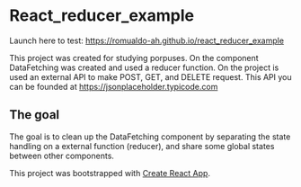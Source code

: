 # React_reducer_example

Launch here to test:
<a href="https://romualdo-ah.github.io/react_reducer_example">https://romualdo-ah.github.io/react_reducer_example</a>

This project was created for studying porpuses.
On the component DataFetching was created and used a reducer function. 
On the project is used an external API to make POST, GET, and DELETE request.
This API you can be founded at <a href="https://jsonplaceholder.typicode.com/guide/" target="_blank">https://jsonplaceholder.typicode.com</a> 

## The goal

The goal is to clean up the DataFetching component by separating the state handling on a external function (reducer), and share some global states between other components.



This project was bootstrapped with [Create React App](https://github.com/facebook/create-react-app).


